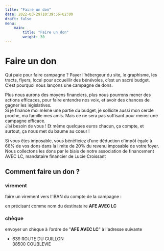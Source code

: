```yaml
---
title: "Faire un don"
date: 2022-03-29T10:39:56+02:00
draft: false
menu:
    main:
        title: "Faire un don"
        weight: 30
---
```


# Faire un don

Qui paie pour faire campagne ? Payer l’hébergeur du site, le graphisme, les tracts, flyers, local pour
accueillir des bénévoles, c’est un sacré budget.  
C’est pourquoi nous lançons une campagne de dons.

Plus nous aurons des moyens financiers, plus nous pourrons mener des actions efficaces, pour faire
entendre nos voix, et avoir des chances de gagner les législatives.  
Si je finance moi même une partie du budget, je sollicite aussi mon cercle proche, ma famille mes amis.
Mais ce ne sera pas suffisant pour mener une campagne efficace.  
J’ai besoin de vous ! Et même quelques euros chacun, ça compte, et surtout, ça nous met du baume au
coeur !  

Si vous êtes imposable, vous bénéficiez d’une déduction d’impôt égale à 66% de vos dons dans la limite
de 20% du revenu imposable de votre foyer.  
Nous collectons les dons par le biais de notre association de financement AVEC LC, mandataire
financier de Lucie Croissant

## Comment faire un don ?
### virement
faire un virement vers l’IBAN du compte de la campagne :

en précisant comme nom du destinataire __AFE AVEC LC__
### chèque
envoyer un chèque à l’ordre de "__AFE AVEC LC__" à l'adresse suivante
- 639 ROUTE DU GUILLON  
  38500 COUBLEVIE
